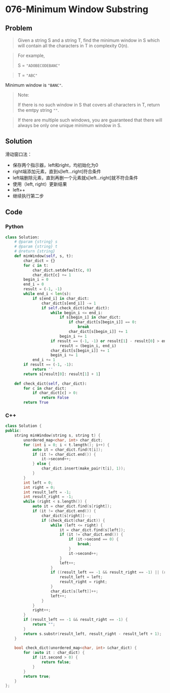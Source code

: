 # 076-Minimum Window Substring

## Problem

> Given a string S and a string T, find the minimum window in S which will contain all the characters in T in complexity O(n).

> For example,
> 
> S = `"ADOBECODEBANC"`

> T = `"ABC"`
> 
Minimum window is `"BANC"`.

> Note:
>
> If there is no such window in S that covers all characters in T, return the emtpy string `""`.

> If there are multiple such windows, you are guaranteed that there will always be only one unique minimum window in S.

## Solution

滑动窗口法：

- 保存两个指示器，left和right，均初始化为0
- right端添加元素，直到s[left...right]符合条件
- left端删除元素，直到再删一个元素就s[left...right]就不符合条件
- 使用（left, right）更新结果
- left++
- 继续执行第二步

## Code

### Python

```python
class Solution:
    # @param {string} s
    # @param {string} t
    # @return {string}
	def minWindow(self, s, t):
		char_dict = {}
		for c in t:
			char_dict.setdefault(c, 0)
			char_dict[c] += 1
		begin_i = 0
		end_i = 0
		result = (-1, -1)
		while end_i < len(s):
			if s[end_i] in char_dict:
				char_dict[s[end_i]] -= 1
				if self.check_dict(char_dict):
					while begin_i <= end_i:
						if s[begin_i] in char_dict:
							if char_dict[s[begin_i]] == 0:
								break
							char_dict[s[begin_i]] += 1
						begin_i += 1
					if result == (-1, -1) or result[1] - result[0] > end_i - begin_i:
						result = (begin_i, end_i)
					char_dict[s[begin_i]] += 1
					begin_i += 1
			end_i += 1
		if result == (-1, -1):
			return ''
		return s[result[0]: result[1] + 1]
	
	def check_dict(self, char_dict):
		for c in char_dict:
			if char_dict[c] > 0:
				return False
		return True
```

### C++

```cpp
class Solution {
public:
    string minWindow(string s, string t) {
        unordered_map<char, int> char_dict;
        for (int i = 0; i < t.length(); i++) {
            auto it = char_dict.find(t[i]);
            if (it != char_dict.end()) {
                it->second++;
            } else {
                char_dict.insert(make_pair(t[i], 1));
            }
        }
        int left = 0;
        int right = 0;
        int result_left = -1;
        int result_right = -1;
        while (right < s.length()) {
            auto it = char_dict.find(s[right]);
            if (it != char_dict.end()) {
                char_dict[s[right]]--;
                if (check_dict(char_dict)) {
                    while (left <= right) {
                        it = char_dict.find(s[left]);
                        if (it != char_dict.end()) {
                            if (it->second == 0) {
                                break;
                            }
                            it->second++;
                        }
                        left++;
                    }
                    if ((result_left == -1 && result_right == -1) || (right - left) < (result_right - result_left)) {
                        result_left = left;
                        result_right = right;
                    }
                    char_dict[s[left]]++;
                    left++;
                }
            }
            right++;
        }
        if (result_left == -1 && result_right == -1) {
            return "";
        }
        return s.substr(result_left, result_right - result_left + 1);
    }
    
    bool check_dict(unordered_map<char, int> &char_dict) {
        for (auto it : char_dict) {
            if (it.second > 0) {
                return false;
            }
        }
        return true;
    }
};
```